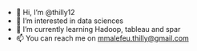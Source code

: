 - 👋 Hi, I’m @thilly12
- 👀 I’m interested in data sciences 
- 🌱 I’m currently learning Hadoop, tableau and spar
- 📫 You can reach me on mmalefeu.thilly@gmail.com

<!---
thilly12/thilly12 is a ✨ special ✨ repository because its `README.md` (this file) appears on your GitHub profile.
You can click the Preview link to take a look at your changes.
--->
